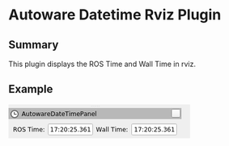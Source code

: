 Autoware Datetime Rviz Plugin
=============================================

## Summary
This plugin displays the ROS Time and Wall Time in rviz.

## Example
![datetime_panel](./image/datetime_panel.png)
